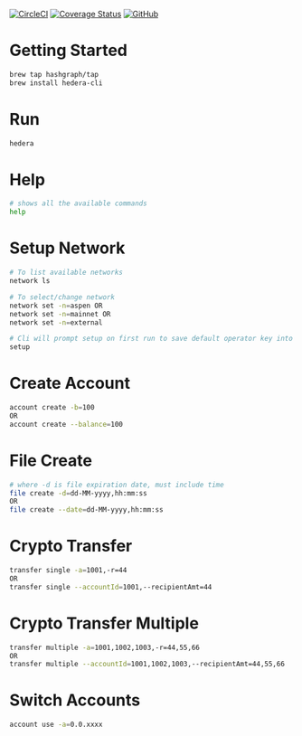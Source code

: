 [![CircleCI](https://circleci.com/gh/hashgraph/hedera-cli/tree/master.svg?style=shield)](https://circleci.com/gh/hashgraph/hedera-cli/tree/master) [![Coverage Status](https://coveralls.io/repos/github/hashgraph/hedera-cli/badge.svg?branch=test-coverage-jacoco)](https://coveralls.io/github/hashgraph/hedera-cli?branch=test-coverage-jacoco) [![GitHub](https://img.shields.io/github/license/hashgraph/hedera-mirror-node)](LICENSE)

Getting Started
===
```bash
brew tap hashgraph/tap
brew install hedera-cli
```
Run
===
```bash
hedera
```
Help
===
```bash
# shows all the available commands
help
```
Setup Network
===
```bash
# To list available networks
network ls

# To select/change network
network set -n=aspen OR
network set -n=mainnet OR
network set -n=external

# Cli will prompt setup on first run to save default operator key into ~/.hedera
setup
```
Create Account
===
```bash
account create -b=100 
OR
account create --balance=100
```
File Create
===
```bash
# where -d is file expiration date, must include time
file create -d=dd-MM-yyyy,hh:mm:ss
OR
file create --date=dd-MM-yyyy,hh:mm:ss
```
Crypto Transfer
===
```bash
transfer single -a=1001,-r=44 
OR
transfer single --accountId=1001,--recipientAmt=44
```
Crypto Transfer Multiple
===
```bash
transfer multiple -a=1001,1002,1003,-r=44,55,66 
OR
transfer multiple --accountId=1001,1002,1003,--recipientAmt=44,55,66
```
Switch Accounts
===
```bash
account use -a=0.0.xxxx
```
